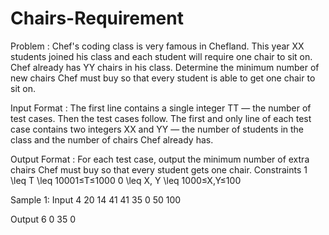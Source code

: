 # Chairs-Requirement

Problem :
Chef's coding class is very famous in Chefland.  This year XX students joined his class and each student will require one chair to sit on. Chef already has YY chairs in his class. Determine the minimum number of new chairs Chef must buy so that every student is able to get one chair to sit on.

Input Format :
The first line contains a single integer TT — the number of test cases. Then the test cases follow. The first and only line of each test case contains two integers XX and YY — the number of students in the class and the number of chairs Chef already has. 

Output Format :
For each test case, output the minimum number of extra chairs Chef must buy so that every student gets one chair. 
Constraints 1 \leq T \leq 10001≤T≤1000 0 \leq X, Y \leq 1000≤X,Y≤100 

Sample 1:
Input
4
20 14
41 41 
35 0 
50 100 

Output 
6
0 
35
0
